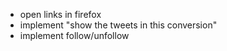 * open links in firefox
* implement "show the tweets in this conversion"
* implement follow/unfollow
